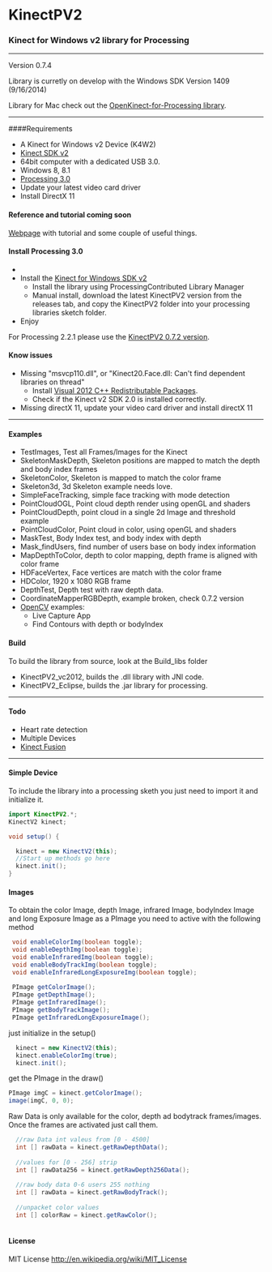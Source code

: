 KinectPV2
==========

### Kinect for Windows v2 library for Processing

---
Version 0.7.4

Library is curretly on develop with the Windows SDK Version 1409 (9/16/2014)

Library for Mac check out  the [OpenKinect-for-Processing library](https://github.com/shiffman/OpenKinect-for-Processing).

---

####Requirements

- A Kinect for Windows v2 Device (K4W2)
- [Kinect SDK v2](http://www.microsoft.com/en-us/kinectforwindows/default.aspx)
- 64bit computer with a dedicated USB 3.0.
- Windows 8, 8.1
- [Processing 3.0](http://processing.org/)
- Update your latest video card driver
- Install DirectX 11 

#### Reference and tutorial coming soon

[Webpage](http://codigogenerativo.com/kinect-2-0-library-for-processing/) with tutorial and some couple of useful things. 
#### Install Processing 3.0

-
- Install the [Kinect for Windows SDK v2](http://www.microsoft.com/en-us/kinectforwindows/default.aspx)
    - Install the library using ProcessingContributed Library Manager
    - Manual install, download the latest KinectPV2 version from the releases tab, and copy the KinectPV2 folder into your processing libraries sketch folder. 
- Enjoy

For Processing 2.2.1 please use the [KinectPV2 0.7.2 version](https://github.com/ThomasLengeling/KinectPV2/releases/tag/0.7.2).

#### Know issues

- Missing "msvcp110.dll", or  "Kinect20.Face.dll: Can't find dependent libraries on thread"
    - Install [Visual 2012 C++ Redistributable Packages](https://www.microsoft.com/en-us/download/details.aspx?id=30679).
    - Check if the Kinect v2 SDK 2.0 is installed correctly.
- Missing directX 11, update your video card driver and install directX 11
---

#### Examples

- TestImages, Test all Frames/Images for the Kinect
- SkeletonMaskDepth, Skeleton positions are mapped to match the depth and body index frames
- SkeletonColor, Skeleton is mapped to match the color frame
- Skeleton3d, 3d Skeleton example needs love.
- SimpleFaceTracking, simple face tracking with mode detection
- PointCloudOGL, Point cloud depth render using openGL and shaders
- PointCloudDepth, point cloud in a single 2d Image and threshold example
- PointCloudColor, Point cloud in color, using openGL and shaders
- MaskTest, Body Index test, and body index with depth
- Mask_findUsers, find number of users base on body index information
- MapDepthToColor, depth to color mapping, depth frame is aligned with color frame
- HDFaceVertex, Face vertices are match with the color frame
- HDColor, 1920 x 1080 RGB frame
- DepthTest, Depth test with raw depth data.
- CoordinateMapperRGBDepth, example broken, check 0.7.2 version
- [OpenCV](https://github.com/atduskgreg/opencv-processing) examples:
  - Live Capture App
  - Find Contours with depth or bodyIndex

#### Build

To build the library from source, look at the Build_libs folder
- KinectPV2_vc2012, builds the .dll library with JNI code.
- KinectPV2_Eclipse, builds the .jar library for processing.

---

#### Todo

- Heart rate detection
- Multiple Devices
- [Kinect Fusion](http://msdn.microsoft.com/en-us/library/dn188670.aspx)

---

#### Simple Device

To include the library into a processing sketh you just need to import it and initialize it.

```java
import KinectPV2.*;
KinectV2 kinect;

void setup() {

  kinect = new KinectV2(this);
  //Start up methods go here
  kinect.init();
}
```

#### Images

To obtain the color Image, depth Image, infrared Image, bodyIndex Image and long Exposure Image as a PImage you need to active with the following method

```java
 void enableColorImg(boolean toggle);
 void enableDepthImg(boolean toggle);
 void enableInfraredImg(boolean toggle);
 void enableBodyTrackImg(boolean toggle);
 void enableInfraredLongExposureImg(boolean toggle);
 
 PImage getColorImage();
 PImage getDepthImage();
 PImage getInfraredImage();
 PImage getBodyTrackImage();
 PImage getInfraredLongExposureImage();
```
just initialize in the setup()

```java
  kinect = new KinectV2(this);
  kinect.enableColorImg(true);
  kinect.init();
```

get the PImage in the draw()

```java
PImage imgC = kinect.getColorImage();
image(imgC, 0, 0);
```

Raw Data is only available for the color, depth ad bodytrack frames/images. Once the frames are activated just call them.

```java
  //raw Data int valeus from [0 - 4500]
  int [] rawData = kinect.getRawDepthData();
  
  //values for [0 - 256] strip
  int [] rawData256 = kinect.getRawDepth256Data();
  
  //raw body data 0-6 users 255 nothing
  int [] rawData = kinect.getRawBodyTrack();
  
  //unpacket color values
  int [] colorRaw = kinect.getRawColor();
  
```


#### License

MIT License http://en.wikipedia.org/wiki/MIT_License


